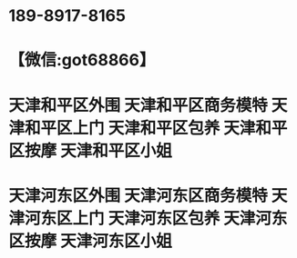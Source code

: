 # 189-8917-8165
# 【微信:got68866】
# 天津和平区外围 天津和平区商务模特 天津和平区上门 天津和平区包养 天津和平区按摩 天津和平区小姐 
# 天津河东区外围 天津河东区商务模特 天津河东区上门 天津河东区包养 天津河东区按摩 天津河东区小姐

